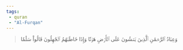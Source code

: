 ```yaml
---
tags: 
 - quran 
 - "Al-Furqan"
---
```


> وَعِبَادُ ٱلرَّحۡمَٰنِ ٱلَّذِينَ يَمۡشُونَ عَلَى ٱلۡأَرۡضِ هَوۡنٗا وَإِذَا خَاطَبَهُمُ ٱلۡجَٰهِلُونَ قَالُواْ سَلَٰمٗا
